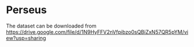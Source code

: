 # Perseus
The dataset can be downloaded from https://drive.google.com/file/d/1N9HyFFV2nVfpibzo0sQBiZxN57QR5pYM/view?usp=sharing
